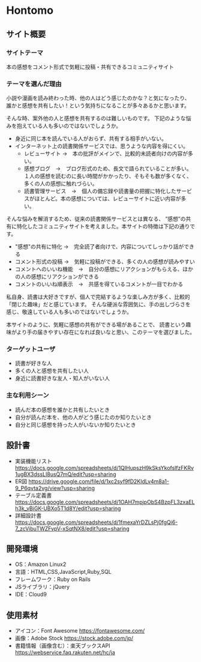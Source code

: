 # Hontomo

## サイト概要
### サイトテーマ
本の感想をコメント形式で気軽に投稿・共有できるコミュニティサイト

### テーマを選んだ理由
小説や漫画を読み終わった時、他の人はどう感じたのかな？と気になったり、
誰かと感想を共有したい！という気持ちになることが多々あるかと思います。

そんな時、案外他の人と感想を共有するのは難しいものです。
下記のような悩みを抱えている人も多いのではないでしょうか。

- 身近に同じ本を読んでいる人がおらず、共有する相手がいない。
- インターネット上の読書関係サービスでは、思うような内容を得にくい。
    - レビューサイト →　本の批評がメインで、比較的未読者向けの内容が多い。
    - 感想ブログ　→　ブログ形式のため、長文で語られていることが多い。１人の感想を読むのに長い時間がかかったり、そもそも数が多くなく、多くの人の感想に触れづらい。
    - 読書管理サービス　→　個人の備忘録や読書量の把握に特化したサービスがほとんど。本の感想については、レビューサイトに近い内容が多い。


そんな悩みを解消するため、従来の読書関係サービスとは異なる、
”感想”の共有に特化したコミュニティサイトを考えました。本サイトの特徴は下記の通りです。

- "感想"の共有に特化 →　完全読了者向けで、内容についてしっかり話ができる
- コメント形式の投稿 →　気軽に投稿ができる、多くの人の感想が読みやすい
- コメントへのいいね機能　→　自分の感想にリアクションがもらえる、ほかの人の感想にリアクションができる
- コメントのいいね順表示　→　共感を得ているコメントが一目でわかる


私自身、読書は大好きですが、個人で完結するような楽しみ方が多く、比較的「閉じた趣味」だと感じています。
そんな硬派な雰囲気に、手の出しづらさを感じ、敬遠している人も多いのではないでしょうか。

本サイトのように、気軽に感想の共有ができる場があることで、
読書という趣味がより手の届きやすい存在になれば良いなと思い、このテーマを選びました。


### ターゲットユーザ
- 読書が好きな人
- 多くの人と感想を共有したい人
- 身近に読書好きな友人・知人がいない人

### 主な利用シーン
- 読んだ本の感想を誰かと共有したいとき
- 自分が読んだ本を、他の人がどう感じたのか知りたいとき
- 自分と同じ感想を持った人がいないか知りたいとき

## 設計書
- 実装機能リスト
  https://docs.google.com/spreadsheets/d/1QIHupszH9kSksYkofslfzFKRv1ugBX3dssLI8usQ7mQ/edit?usp=sharing
- ER図
  https://drive.google.com/file/d/1xc2syf9fD2KldLv4m8a1-9_P6qvta2vg/view?usp=sharing
- テーブル定義書
  https://docs.google.com/spreadsheets/d/1OAH7mpjpObS4BzpFL3zxaELh3k_vBiGK-UBXo5T1d8Y/edit?usp=sharing
- 詳細設計書
  https://docs.google.com/spreadsheets/d/1fmexaYrDZLsPj0fgQi6-7_zcVibuTWZFvpV-xSqtNX8/edit?usp=sharing

## 開発環境
- OS：Amazon Linux2
- 言語：HTML,CSS,JavaScript,Ruby,SQL
- フレームワーク：Ruby on Rails
- JSライブラリ：jQuery
- IDE：Cloud9

## 使用素材
- アイコン：Font Awesome
  https://fontawesome.com/
- 画像：Adobe Stock
  https://stock.adobe.com/jp/
- 書籍情報（画像含む）：楽天ブックスAPI
  https://webservice.faq.rakuten.net/hc/ja
